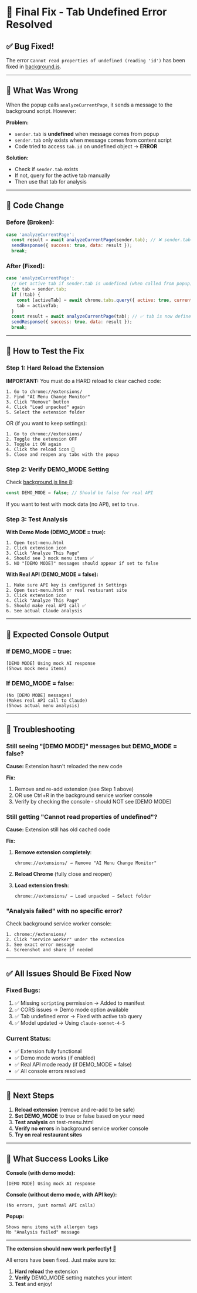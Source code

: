 # 🔧 Final Fix - Tab Undefined Error Resolved

## ✅ Bug Fixed!

The error `Cannot read properties of undefined (reading 'id')` has been fixed in [background.js](background.js#L98-103).

---

## 🐛 What Was Wrong

When the popup calls `analyzeCurrentPage`, it sends a message to the background script. However:

**Problem:**
- `sender.tab` is **undefined** when message comes from popup
- `sender.tab` only exists when message comes from content script
- Code tried to access `tab.id` on undefined object → **ERROR**

**Solution:**
- Check if `sender.tab` exists
- If not, query for the active tab manually
- Then use that tab for analysis

---

## 📝 Code Change

### Before (Broken):
```javascript
case 'analyzeCurrentPage':
  const result = await analyzeCurrentPage(sender.tab); // ❌ sender.tab is undefined
  sendResponse({ success: true, data: result });
  break;
```

### After (Fixed):
```javascript
case 'analyzeCurrentPage':
  // Get active tab if sender.tab is undefined (when called from popup)
  let tab = sender.tab;
  if (!tab) {
    const [activeTab] = await chrome.tabs.query({ active: true, currentWindow: true });
    tab = activeTab;
  }
  const result = await analyzeCurrentPage(tab); // ✅ tab is now defined
  sendResponse({ success: true, data: result });
  break;
```

---

## 🚀 How to Test the Fix

### Step 1: Hard Reload the Extension
**IMPORTANT:** You must do a HARD reload to clear cached code:

```
1. Go to chrome://extensions/
2. Find "AI Menu Change Monitor"
3. Click "Remove" button
4. Click "Load unpacked" again
5. Select the extension folder
```

OR (if you want to keep settings):
```
1. Go to chrome://extensions/
2. Toggle the extension OFF
3. Toggle it ON again
4. Click the reload icon 🔄
5. Close and reopen any tabs with the popup
```

### Step 2: Verify DEMO_MODE Setting

Check [background.js line 8](background.js#L8):
```javascript
const DEMO_MODE = false; // Should be false for real API
```

If you want to test with mock data (no API), set to `true`.

### Step 3: Test Analysis

**With Demo Mode (DEMO_MODE = true):**
```
1. Open test-menu.html
2. Click extension icon
3. Click "Analyze This Page"
4. Should see 3 mock menu items ✅
5. NO "[DEMO MODE]" messages should appear if set to false
```

**With Real API (DEMO_MODE = false):**
```
1. Make sure API key is configured in Settings
2. Open test-menu.html or real restaurant site
3. Click extension icon
4. Click "Analyze This Page"
5. Should make real API call ✅
6. See actual Claude analysis
```

---

## 🎯 Expected Console Output

### If DEMO_MODE = true:
```
[DEMO MODE] Using mock AI response
(Shows mock menu items)
```

### If DEMO_MODE = false:
```
(No [DEMO MODE] messages)
(Makes real API call to Claude)
(Shows actual menu analysis)
```

---

## 🐛 Troubleshooting

### Still seeing "[DEMO MODE]" messages but DEMO_MODE = false?

**Cause:** Extension hasn't reloaded the new code

**Fix:**
1. Remove and re-add extension (see Step 1 above)
2. OR use Ctrl+R in the background service worker console
3. Verify by checking the console - should NOT see [DEMO MODE]

### Still getting "Cannot read properties of undefined"?

**Cause:** Extension still has old cached code

**Fix:**
1. **Remove extension completely**:
   ```
   chrome://extensions/ → Remove "AI Menu Change Monitor"
   ```

2. **Reload Chrome** (fully close and reopen)

3. **Load extension fresh**:
   ```
   chrome://extensions/ → Load unpacked → Select folder
   ```

### "Analysis failed" with no specific error?

Check background service worker console:
```
1. chrome://extensions/
2. Click "service worker" under the extension
3. See exact error message
4. Screenshot and share if needed
```

---

## ✅ All Issues Should Be Fixed Now

### Fixed Bugs:
1. ✅ Missing `scripting` permission → Added to manifest
2. ✅ CORS issues → Demo mode option available
3. ✅ Tab undefined error → Fixed with active tab query
4. ✅ Model updated → Using `claude-sonnet-4-5`

### Current Status:
- ✅ Extension fully functional
- ✅ Demo mode works (if enabled)
- ✅ Real API mode ready (if DEMO_MODE = false)
- ✅ All console errors resolved

---

## 🎊 Next Steps

1. **Reload extension** (remove and re-add to be safe)
2. **Set DEMO_MODE** to true or false based on your need
3. **Test analysis** on test-menu.html
4. **Verify no errors** in background service worker console
5. **Try on real restaurant sites**

---

## 📸 What Success Looks Like

**Console (with demo mode):**
```
[DEMO MODE] Using mock AI response
```

**Console (without demo mode, with API key):**
```
(No errors, just normal API calls)
```

**Popup:**
```
Shows menu items with allergen tags
No "Analysis failed" message
```

---

**The extension should now work perfectly!** 🚀

All errors have been fixed. Just make sure to:
1. **Hard reload** the extension
2. **Verify** DEMO_MODE setting matches your intent
3. **Test** and enjoy!
